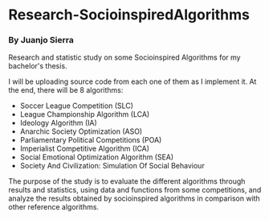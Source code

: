 # Research-SocioinspiredAlgorithms

### By Juanjo Sierra

Research and statistic study on some Socioinspired Algorithms for my bachelor's thesis.

I will be uploading source code from each one of them as I implement it. At the end, there will be 8 algorithms:
- Soccer League Competition (SLC)
- League Championship Algorithm (LCA)
- Ideology Algorithm (IA)
- Anarchic Society Optimization (ASO)
- Parliamentary Political Competitions (POA)
- Imperialist Competitive Algorithm (ICA)
- Social Emotional Optimization Algorithm (SEA)
- Society And Civilization: Simulation Of Social Behaviour

The purpose of the study is to evaluate the different algorithms through results and statistics, using data and functions from some competitions, and analyze the results obtained by socioinspired algorithms in comparison with other reference algorithms.

